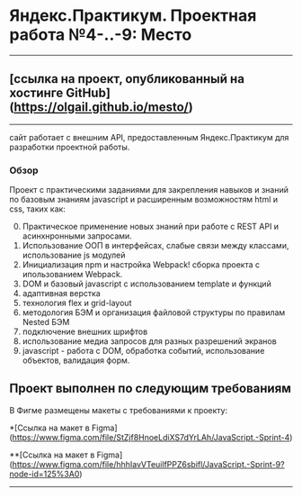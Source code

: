 # Яндекс.Практикум. Проектная работа №4-..-9: Место

------------------------------
## [ссылка на проект, опубликованный на хостинге GitHub] (https://olgail.github.io/mesto/)
------------------------------
сайт работает с внешним API, предоставленным Яндекс.Практикум для разработки проектной работы.


### Обзор

Проект с практическими заданиями для закрепления навыков и знаний по базовым знаниям javascript и расширенным возможностям html и css, таких как:

0. Практическое применение новых знаний при работе с REST API и асинхнронными запросами.
1. Использование ООП в интерфейсах, слабые связи между классами, использование js модулей
2. Инициализация npm и настройка Webpack! сборка проекта с ипользованием Webpack.
3. DOM и базовый javascript с использованием template и функций
4. адаптивная верстка
5. технология flex и grid-layout
6. методология БЭМ и организация файловой структуры по правилам Nested БЭМ
7. подключение внешних шрифтов
8. использование медиа запросов для разных разрешений экранов
9. javascript - работа с DOM, обработка событий, использование объектов, валидация форм.



**Проект выполнен по следующим требованиям**
------------------------------
В Фигме размещены макеты с требованиями к проекту:

*[Ссылка на макет в Figma]
(https://www.figma.com/file/StZjf8HnoeLdiXS7dYrLAh/JavaScript.-Sprint-4)

**[Ссылка на макет в Figma] 
(https://www.figma.com/file/hhhIavVTeuilfPPZ6sbifl/JavaScript.-Sprint-9?node-id=125%3A0)


-----------------------------------------------
